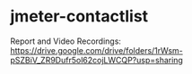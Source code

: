 # jmeter-contactlist

Report and Video Recordings: https://drive.google.com/drive/folders/1rWsm-pSZBiV_ZR9Dufr5ol62cojLWCQP?usp=sharing